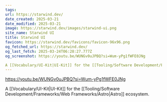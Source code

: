 ```yaml
---
tags: 
url: https://starwind.dev/
date_created: 2025-03-21
date_modified: 2025-03-21
image: https://starwind.dev/images/starwind-ui.png
site_name: Starwind UI
title: Starwind UI
favicon: https://starwind.dev/favicons/favicon-96x96.png
og_fetched_url: https://starwind.dev/
og_last_fetch: 2025-03-24T06:28:27.777Z
og_screenshot: https://youtu.be/WUNGv0uJPBQ?si=Wum-yPg1fWFE0JNg

A [[Vocabulary/UI-Kit|UI-Kit]] for the [[Tooling/Software Development/Frameworks/Web Frameworks/Astro|Astro]] ecosystem. 
---
```

https://youtu.be/WUNGv0uJPBQ?si=Wum-yPg1fWFE0JNg

A [[Vocabulary/UI-Kit|UI-Kit]] for the [[Tooling/Software Development/Frameworks/Web Frameworks/Astro|Astro]] ecosystem. 